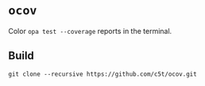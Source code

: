 # `ocov`

Color `opa test --coverage` reports in the terminal.

## Build

```
git clone --recursive https://github.com/c5t/ocov.git
```
